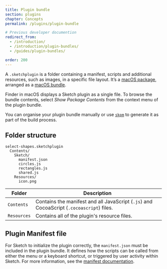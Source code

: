 ```yaml
---
title: Plugin bundle
section: plugins
chapter: Concepts
permalink: /plugins/plugin-bundle

# Previous developer documention
redirect_from:
  - /introduction/
  - /introduction/plugin-bundles/
  - /guides/plugin-bundles/

order: 200
---
```


A `.sketchplugin` is a folder containing a manifest, scripts and additional resources, such as images, in a specific file layout. It’s a [macOS package](https://developer.apple.com/library/mac/documentation/CoreFoundation/Conceptual/CFBundles/DocumentPackages/DocumentPackages.html#//apple_ref/doc/uid/10000123i-CH106-SW1), arranged as a [macOS bundle](https://developer.apple.com/library/mac/documentation/CoreFoundation/Conceptual/CFBundles/AboutBundles/AboutBundles.html#//apple_ref/doc/uid/10000123i-CH100-SW1).

Finder in macOS displays a Sketch plugin as a single file. To browse the bundle contents, select _Show Package Contents_ from the context menu of the plugin bundle.

You can organise your plugin bundle manually or use [`skpm`](https://github.com/skpm/skpm) to generate it as part of the build process.

## Folder structure

```log
select-shapes.sketchplugin
  Contents/
    Sketch/
      manifest.json
      circles.js
      rectangles.js
      shared.js
    Resources/
      icon.png
```

| Folder      | Description                                                                              |
| ----------- | ---------------------------------------------------------------------------------------- |
| `Contents`  | Contains the manifest and all JavaScript (`.js`) and CocoaScript (`.cocoascript`) files. |
| `Resources` | Contains all of the plugin's resource files.                                             |

## Plugin Manifest file

For Sketch to initialize the plugin correctly, the `manifest.json` must be included in the plugin bundle. It defines how the scripts can be called from either the menu or a keyboard shortcut, or triggered by user activity within Sketch. For more information, see the [manifest documentation](/plugins/plugin-manifest).
